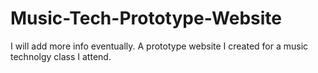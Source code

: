 # Music-Tech-Prototype-Website
I will add more info eventually.
 A prototype website I created for a music technolgy class I attend.
